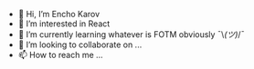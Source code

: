 - 👋 Hi, I’m Encho Karov
- 👀 I’m interested in React
- 🌱 I’m currently learning whatever is FOTM obviously ¯\\_(ツ)_/¯
- 💞️ I’m looking to collaborate on ...
- 📫 How to reach me ...

<!---
encho-karov/encho-karov is a ✨ special ✨ repository because its `README.md` (this file) appears on your GitHub profile.
You can click the Preview link to take a look at your changes.
--->
